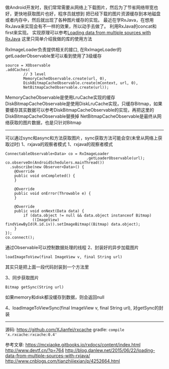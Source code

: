 做Android开发时，我们常常需要从网络上下载图片，然后为了节省网络带宽也好，更快地获取图片也好，程序员就想到
把已经下载的图片资源缓存到本地磁盘或者内存中，然后就出现了各种图片缓存的实现。
最近在学RxJava，在想用RxJava来实现会有不一样的效果，所以动手去做了。
利用RxJava的concat和first来实现。 实现原理可以参考[Loading data from multiple sources with               RxJava](http://blog.danlew.net/2015/06/22/loading-data-from-multiple-sources-with-rxjava/)
这里只简单介绍我做的库的使用方法

RxImageLoader负责提供相关的接口, 在RxImageLoader的getLoaderObservable里可以看到使用了3级缓存
```
source = XObservable
.addCaches(
        // 3 level
        MemoryCacheObservable.create(url, 0),
        DiskBitmapCacheObservable.create(mContext, url, 0),
        NetBitmapCacheObservable.create(url));
```
MemoryCacheObservable是使用LruCache实现的缓存
DiskBitmapCacheObservable是使用DiskLruCache实现，只缓存Bitmap，如果要缓存其实数据可以参考DiskBitmapCacheObservable的实现，再把这里的DiskBitmapCacheObservable替换掉
NetBitmapCacheObservable是最终从网络获取的图片数据，也是只针对Bitmap

--------------------------------------------------------

可以通过sync和async和方法获取图片，sync获取方法可能会空(未曾从网络上获取过时)
1、rxjava的观察者模式
1、rxjava的观察者模式
```
ConnectableObservable<Data> co = RxImageLoader
                                    .getLoaderObservable(url);
co.observeOn(AndroidSchedulers.mainThread())
  .subscribe(new Observer<Data>() {
    @Override                                                                                            
    public void onCompleted() {
    }

    @Override
    public void onError(Throwable e) {
    }

    @Override
    public void onNext(Data data) {
        if (data.object != null && data.object instanceof Bitmap)
            ((ImageView) findViewById(R.id.iv)).setImageBitmap((Bitmap) data.object);
    }
});
co.connect();
```
通过Observable可以控制数据处理的线程
2、封装好的异步加载图片
```
loadImageToView(final ImageView v, final String url)
```
其实只是把上面一段代码封装到一个方法里

3、同步获取图片
```
Bitmap getSync(String url)
```
如果memory和disk都没缓存到数据，则会返回null

4、loadImageToViewSync(final ImageView v, final String url), 对getSync的封装

--------------------------------------------------------
源码: https://github.com/XJianfei/rxcache
gradle: ```compile 'x.rxcache:rxcache:0.4'```

参考文章:
https://mcxiaoke.gitbooks.io/rxdocs/content/index.html
http://www.devtf.cn/?p=764
http://blog.danlew.net/2015/06/22/loading-data-from-multiple-sources-with-rxjava/
http://www.cnblogs.com/tianzhijiexian/p/4252664.html
